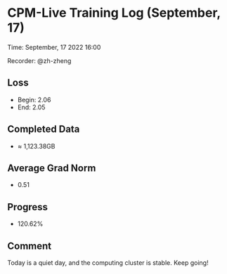 
# CPM-Live Training Log (September, 17)

Time: September, 17 2022 16:00

Recorder: @zh-zheng

## Loss
- Begin: 2.06
- End: 2.05
	
## Completed Data
- $\approx$ 1,123.38GB

## Average Grad Norm
- 0.51

## Progress
- 120.62%

## Comment

Today is a quiet day, and the computing cluster is stable. Keep going!
